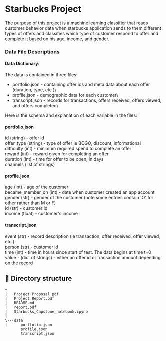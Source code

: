 # Starbucks Project

The purpose of this project is a machine learning classifier that reads customer behavior data when starbucks application sends to them different types of offers and classifies which type of customer respond to offer and complete it based on his age, income, and gender.


### Data File Descriptions

#### Data Dictionary:

The data is contained in three files:

- portfolio.json - containing offer ids and meta data about each offer (duration, type, etc.)\
- profile.json - demographic data for each customer\
- transcript.json - records for transactions, offers received, offers viewed, and offers completed\

Here is the schema and explanation of each variable in the files:

#### portfolio.json

id (string) - offer id\
offer_type (string) - type of offer ie BOGO, discount, informational\
difficulty (int) - minimum required spend to complete an offer\
reward (int) - reward given for completing an offer\
duration (int) - time for offer to be open, in days\
channels (list of strings)


#### profile.json

age (int) - age of the customer\
became_member_on (int) - date when customer created an app account\
gender (str) - gender of the customer (note some entries contain 'O' for other rather than M or F)\
id (str) - customer id\
income (float) - customer's income


#### transcript.json

event (str) - record description (ie transaction, offer received, offer viewed, etc.)\
person (str) - customer id\
time (int) - time in hours since start of test. The data begins at time t=0\
value - (dict of strings) - either an offer id or transaction amount depending on the record


## 📁 Directory structure
```
+
|   Project Proposal.pdf
|   Project Report.pdf
|   README.md
|   report.pdf
|   Starbucks_Capstone_notebook.ipynb
|   
\---data
|      portfolio.json
       profile.json
       transcript.json
       
